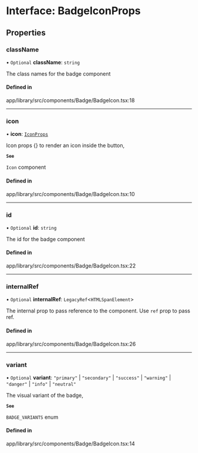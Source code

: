 # Interface: BadgeIconProps

## Properties

### className

• `Optional` **className**: `string`

The class names for the badge component

#### Defined in

app/library/src/components/Badge/BadgeIcon.tsx:18

___

### icon

• **icon**: [`IconProps`](IconProps.md)

Icon props {} to render an icon inside the button,

**`See`**

`Icon` component

#### Defined in

app/library/src/components/Badge/BadgeIcon.tsx:10

___

### id

• `Optional` **id**: `string`

The id for the badge component

#### Defined in

app/library/src/components/Badge/BadgeIcon.tsx:22

___

### internalRef

• `Optional` **internalRef**: `LegacyRef`\<`HTMLSpanElement`\>

The internal prop to pass reference to the component. Use `ref` prop to pass ref.

#### Defined in

app/library/src/components/Badge/BadgeIcon.tsx:26

___

### variant

• `Optional` **variant**: ``"primary"`` \| ``"secondary"`` \| ``"success"`` \| ``"warning"`` \| ``"danger"`` \| ``"info"`` \| ``"neutral"``

The visual variant of the badge,

**`See`**

`BADGE_VARIANTS` enum

#### Defined in

app/library/src/components/Badge/BadgeIcon.tsx:14
